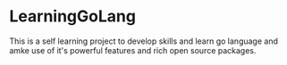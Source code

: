 # LearningGoLang
This is a self learning project to develop skills and learn go language and amke use of it's powerful features and rich open source packages.
